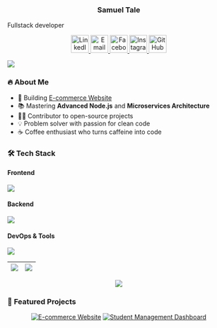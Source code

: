 
<h3 align="center">Samuel Tale</h3>
<p laign="center"> Fullstack developer<p/>
<!-- Social Links with Animated Icons -->
<p align="center">
  <a href="https://www.linkedin.com/in/sami-tale-49aa79237">
    <img src="https://img.icons8.com/fluency/48/000000/linkedin.png" alt="LinkedIn" width="40" height="40"/>
  </a>
  <a href="mailto:samitale86@gmail.com">
    <img src="https://img.icons8.com/color/48/000000/gmail-new.png" alt="Email" width="40" height="40"/>
  </a>
  <a href="https://www.facebook.com/sami.tale.18">
    <img src="https://img.icons8.com/fluency/48/000000/facebook-new.png" alt="Facebook" width="40" height="40"/>
  </a>
  <a href="https://www.instagram.com/sami.tale.18">
    <img src="https://img.icons8.com/color/48/000000/instagram-new--v1.png" alt="Instagram" width="40" height="40"/>
  </a>
  <a href="https://github.com/sami855-ux">
    <img src="https://img.icons8.com/fluency/48/000000/github.png" alt="GitHub" width="40" height="40"/>
  </a>
</p>

<!-- Animated Divider -->
<img src="https://capsule-render.vercel.app/api?type=waving&color=gradient&height=100&section=header&animation=fadeIn"/>

<!-- About Me Section -->
### 🔥 **About Me**
- 🚀 Building [E-commerce Website](https://github.com/sami855-ux/E-commerce-Website.git)
- 📚 Mastering **Advanced Node.js** and **Microservices Architecture**
- 👨‍💻 Contributor to open-source projects
- 💡 Problem solver with passion for clean code
- ☕ Coffee enthusiast who turns caffeine into code

<!-- Tech Stack with Animated Icons -->
### 🛠️ **Tech Stack**
#### **Frontend**
<p>
  <img src="https://skillicons.dev/icons?i=react,next,ts,js,tailwind,redux,html,css,sass" />
</p>

#### **Backend**
<p>
  <img src="https://skillicons.dev/icons?i=nodejs,express,mongodb,mysql,postgres,firebase" />
</p>

#### **DevOps & Tools**
<p>
  <img src="https://skillicons.dev/icons?i=git,docker,aws,githubactions,postman,figma,vscode" />
</p>

<!-- GitHub Stats with 3D Effect -->
<div align="center">
  

<!-- Stats Cards -->
| <img src="https://github-readme-stats.vercel.app/api?username=sami855-ux&show_icons=true&theme=radical&hide_border=true" /> | <img src="https://github-readme-streak-stats.herokuapp.com/?user=sami855-ux&theme=radical&hide_border=true" /> |
| ------------- | ------------- |

<!-- Language Card -->
<img src="https://github-readme-stats.vercel.app/api/top-langs/?username=sami855-ux&layout=compact&theme=radical&hide_border=true" />

</div>

<!-- Featured Projects -->
### 🚀 **Featured Projects**
<div align="center">
  
[![E-commerce Website](https://github-readme-stats.vercel.app/api/pin/?username=sami855-ux&repo=E-commerce-Website&theme=dark&show_owner=true)](https://github.com/sami855-ux/E-commerce-Website.git)
[![Student Management Dashboard](https://github-readme-stats.vercel.app/api/pin/?username=sami855-ux&repo=Student-managment-Dashboard&theme=dark&show_owner=true)](https://github.com/sami855-ux/Student-managment-Dashboard.git)

</div>


